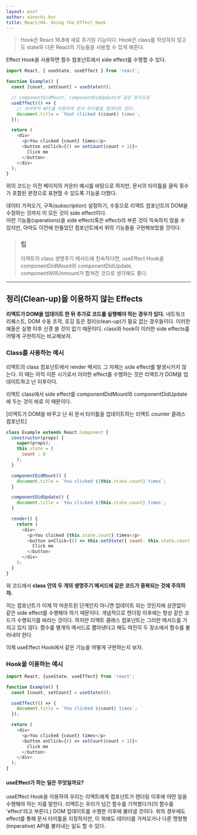 ```yaml
---
layout: post
author: ainochi-kor
title: React/04. Using the Effect Hook
---
```



> Hook은 React 16.8에 새로 추가된 기능이다. Hook은 class를 작성하지 않고도 state와 다른 React의 기능들을 사용할 수 있게 해준다.


Effect Hook을 사용하면 함수 컴포넌트에서 side effect를 수행할 수 있다.

``` js
import React, { useState, useEffect } from 'react';

function Example() {
  const [count, setCount] = useState(0);

  // componentDidMount, componentDidUpdate와 같은 방식으로
  useEffect(() => {
    // 브라우저 API를 이용하여 문서 타이틀을 업데이트 한다.
    document.title = `Yout clicked ${count} times`;
  });

  return (
    <div> 
      <p>You clicked {count} times</p>
      <button onClick={() => setCount(count + 1)}>
        Click me
      </button>
    </div>
  );
}
```
위의 코드는 이전 페이지의 카운터 예시를 바탕으로 하지만, 문서의 타이틀을 클릭 횟수가 포함된 문장으로 표현할 수 있도록 기능을 더했다.  
  
데이터 가져오기, 구독(subscription) 설정하기, 수동으로 리액트 컴포넌트의 DOM을 수정하는 것까지 이 모든 것이 side effect이다.  
이런 기능들(operations)을 side effect(혹은 effect)라 부른 것이 익숙하지 않을 수 있지만, 아마도 이전에 만들었던 컴포넌트에서 위의 기능들을 구현해보았을 것이다.

> ### 팁
> 리액트의 class 생명주기 메서드에 친숙하다면, useEffect Hook을 componentDidMount와 componentDidUpdate, componentWillUnmount가 합쳐진 것으로 생각해도 좋다.

---

## 정리(Clean-up)을 이용하지 않는 Effects

**리액트가 DOM을 업데이트 한 뒤 추가로 코드를 실행해야 하는 경우가 있다.** 네트워크 리퀘스트, DOM 수동 조작, 로깅 등은 정리(clean-up)가 필요 없는 경우들이다. 이러한 예들은 실행 이후 신경 쓸 것이 없기 때문이다. class와 hook이 이러한 side effects를 어떻게 구현하지는 비교해보자.


### Class를 사용하는 예시

리액트의 class 컴포넌트에서 render 메서드 그 자체는 side effect를 발생시키지 않는다. 이 때는 아직 이른 시기로서 이러한 effect를 수행하는 것은 리액트가 DOM을 업데이트하고 난 이후이다.  
  
리액트 class에서 side effect를 componentDidMount와 componentDidUpdate에 두는 것이 바로 이 때문이다.  
  
[리액트가 DOM을 바꾸고 난 뒤 문서 타이틀을 업데이트하는 리액트 counter 클래스 컴포넌트]

``` js
class Example extends React.Component {
  constructor(props) {
    super(props);
    this.state = (
      count : 0
    );
  }

  componentDidMount() {
    document.title = `You clicked ${this.state.count} times`;
  }

  componentDidUpdate() {
    document.title = `You clicked ${this.state.count} times`;
  }

  render() {
    return (
      <div>
        <p>You clicked {this.state.count} times</p>
        <button onClick={() => this.setState({ count: this.state.count + 1})}>
          Click me
        </button>
      </div>
    );
  }
}
```

위 코드에서 **class 안의 두 개의 생명주기 메서드에 같은 코드가 중복되는 것에 주의하자.**  
  
이는 컴포넌트가 이제 막 마운트된 단계인지 아니면 업데이트 되는 것인지에 상관없이 같은 side effect를 수행해야 하기 때문이다. 개념적으로 렌더링 이후에는 항상 같은 코드가 수행되기를 바라는 것이다. 하지만 리액트 클래스 컴포넌트는 그러한 메서드를 가지고 있지 않다. 함수를 별개의 메서드로 뽑아낸다고 해도 여전히 두 장소에서 함수를 불러내야 한다.

이제 useEffect Hook에서 같은 기능을 어떻게 구현하는지 보자.

### Hook을 이용하는 예시

``` js
import React, {useState, useEffect} from 'react';

function Example() {
  const [count, setCount] = useState(0);

  useEffect(() => {
    document.title = `You clicked ${count} times`;
  });

  return (
    <div>
      <p>You clicked {count} times</p>
      <button onClick={() => setCount(count + 1)}>
        Click me
      </button>
    </div>
  );
}
```

#### useEffect가 하는 일은 무엇일까요?
useEffect Hook을 이용하여 우리는 리액트에게 컴포넌트가 렌더링 이후에 어떤 일을 수행해야 하는 지를 말한다. 리액트는 우리가 넘긴 함수를 기억했다가(이 함수를 'effect'라고 부른다.) DOM 업데이트를 수행한 이후에 불러낼 것이다. 위의 경우에도 effect를 통해 문서 타이틀을 지정하지만, 이 외에도 데이터를 가져오거나 다른 명령형(imperative) API를 불러내는 일도 할 수 있다.